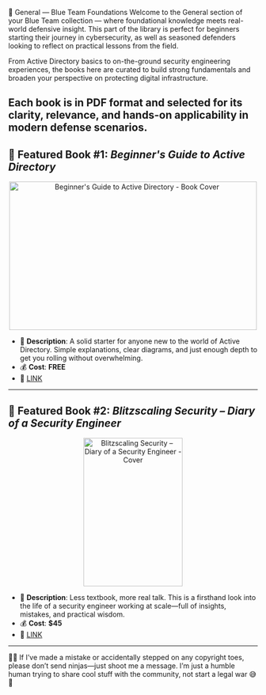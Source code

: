 📘 General — Blue Team Foundations
Welcome to the General section of your Blue Team collection — where foundational knowledge meets real-world defensive insight. This part of the library is perfect for beginners starting their journey in cybersecurity, as well as seasoned defenders looking to reflect on practical lessons from the field.

From Active Directory basics to on-the-ground security engineering experiences, the books here are curated to build strong fundamentals and broaden your perspective on protecting digital infrastructure.

Each book is in PDF format and selected for its clarity, relevance, and hands-on applicability in modern defense scenarios.
---

## 📕 Featured Book #1: *Beginner's Guide to Active Directory*

<p align="center">
<img src="https://www.antisyphontraining.com/wp-content/uploads/2024/09/zero-to-hero-header.webp" alt="Beginner's Guide to Active Directory - Book Cover" width="500" height="300" title="Featured Book #1" />
</p>

- 📌 **Description**: A solid starter for anyone new to the world of Active Directory. Simple explanations, clear diagrams, and just enough depth to get you rolling without overwhelming.
- 💰 **Cost**: **FREE**
- 🔗 [LINK](https://drive.google.com/file/d/1vIq2HhOk9AJJDjS7JXHYTV1ZBY1ABLm0)

---

## 📕 Featured Book #2: *Blitzscaling Security – Diary of a Security Engineer*

<p align="center">
<img src="https://m.media-amazon.com/images/I/51HEN1Pk5OL.jpg" alt="Blitzscaling Security – Diary of a Security Engineer - Cover" width="200" height="300" title="Featured Book #2" />
</p>

- 📌 **Description**: Less textbook, more real talk. This is a firsthand look into the life of a security engineer working at scale—full of insights, mistakes, and practical wisdom.
- 💰 **Cost**: **$45**
- 🔗 [LINK](https://amzn.to/4jyYtNC)

---

🤖💬 If I’ve made a mistake or accidentally stepped on any copyright toes, please don’t send ninjas—just shoot me a message. I’m just a humble human trying to share cool stuff with the community, not start a legal war 😅💌